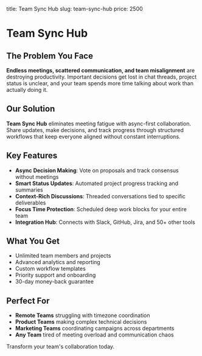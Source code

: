 title: Team Sync Hub
slug: team-sync-hub
price: 2500

# Team Sync Hub

## The Problem You Face

**Endless meetings, scattered communication, and team misalignment** are destroying productivity. Important decisions get lost in chat threads, project status is unclear, and your team spends more time talking about work than actually doing it.

## Our Solution

**Team Sync Hub** eliminates meeting fatigue with async-first collaboration. Share updates, make decisions, and track progress through structured workflows that keep everyone aligned without constant interruptions.

## Key Features

- **Async Decision Making**: Vote on proposals and track consensus without meetings
- **Smart Status Updates**: Automated project progress tracking and summaries
- **Context-Rich Discussions**: Threaded conversations tied to specific deliverables
- **Focus Time Protection**: Scheduled deep work blocks for your entire team
- **Integration Hub**: Connects with Slack, GitHub, Jira, and 50+ other tools

## What You Get

- Unlimited team members and projects
- Advanced analytics and reporting
- Custom workflow templates
- Priority support and onboarding
- 30-day money-back guarantee

## Perfect For

- **Remote Teams** struggling with timezone coordination
- **Product Teams** making complex technical decisions
- **Marketing Teams** coordinating campaigns across departments
- **Any Team** tired of meeting overload and communication chaos

Transform your team's collaboration today.